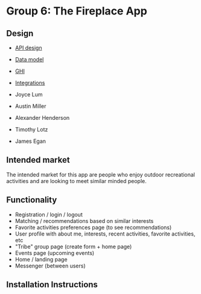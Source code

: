 # Group 6: The Fireplace App

## Design

* [API design](docs/apis.md)
* [Data model](docs/data-model.md)
* [GHI](docs/ghi.md)
* [Integrations](docs/integrations.md)

* Joyce Lum
* Austin Miller
* Alexander Henderson
* Timothy Lotz
* James Egan


## Intended market

The intended market for this app are people who enjoy outdoor recreational activities
and are looking to meet similar minded people.


## Functionality

* Registration / login / logout
* Matching / recommendations based on similar interests
* Favorite activities preferences page (to see recommendations)
* User profile with about me, interests, recent activities, favorite activities, etc
* "Tribe" group page (create form + home page)
* Events page (upcoming events)
* Home / landing page
* Messenger (between users)

## Installation Instructions